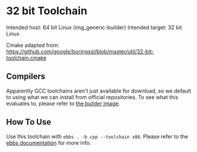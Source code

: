 # 32 bit Toolchain

Intended host: 64 bit Linux (img_generic-builder)
Intended target: 32 bit Linux

Cmake adapted from: https://github.com/google/boringssl/blob/master/util/32-bit-toolchain.cmake

## Compilers

Apparently GCC toolchains aren't just available for download, so we default to using what we can install from official repositories. To see what this evaluates to, please refer to [the builder image](https://github.com/eons-dev/img_generic-builder).

## How To Use

Use this toolchain with `ebbs . -b cpp --toolchain x86`.
Please refer to the [ebbs documentation](https://github.com/eons-dev/bin_ebbs) for more info.
